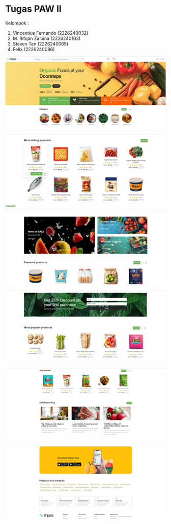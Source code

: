 # Tugas PAW II
Kelompok :
1. Vincentius Fernando (2226240032)
2. M. Rifqan Zalbina (2226240103)
3. Steven Tan (2226240065)
4. Felix (2226240086)

![image alt](https://github.com/PAW-II/Tugas_PAW-II/blob/d608b9fc0c6ef32629d19bddf93b66db4c08b824/Screenshot%202024-10-24%20195805.jpg)

![image alt](https://github.com/PAW-II/Tugas_PAW-II/blob/9a6b3f80fe8a328af20bb57a6e9048e198de0dd0/Screenshot%202024-10-24%20195910.jpg)

![image alt](https://github.com/PAW-II/Tugas_PAW-II/blob/9a6b3f80fe8a328af20bb57a6e9048e198de0dd0/Screenshot%202024-10-24%20195936.jpg)

![image alt](https://github.com/PAW-II/Tugas_PAW-II/blob/ef723c6fefb158785f86e3edd9bd617ab3a67f35/Screenshot%202024-10-24%20201928.jpg)

![image alt](https://github.com/PAW-II/Tugas_PAW-II/blob/ef723c6fefb158785f86e3edd9bd617ab3a67f35/Screenshot%202024-10-24%20202005.jpg)

![image alt](https://github.com/PAW-II/Tugas_PAW-II/blob/ef723c6fefb158785f86e3edd9bd617ab3a67f35/Screenshot%202024-10-24%20202045.jpg)



